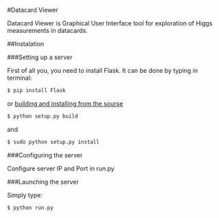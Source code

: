 
#Datacard Viewer


Datacard Viewer is Graphical User Interface tool for exploration of Higgs measurements in datacards.


##Instalation

###Setting up a server

First of all you, you need to install Flask.
It can be done by typing in terminal:

   ~~~ sh
   $ pip install Flask
   ~~~

or [building and installing from the sourse](libs/flask-0.11)

   ~~~ sh
   $ python setup.py build
   ~~~

and
   ~~~ sh
   $ sudo python setup.py install
   ~~~

###Configuring the server

Configure server IP and Port in run.py

###Launching the server

Simply type:

   ~~~ sh
   $ python run.py
   ~~~
